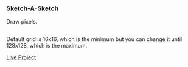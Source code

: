 ### Sketch-A-Sketch

Draw pixels.
##
Default grid is 16x16, which is the minimum but you can change it until 128x128, which is the maximum.

[Live Project](https://rubeans.github.io/etch-a-sketch/)
